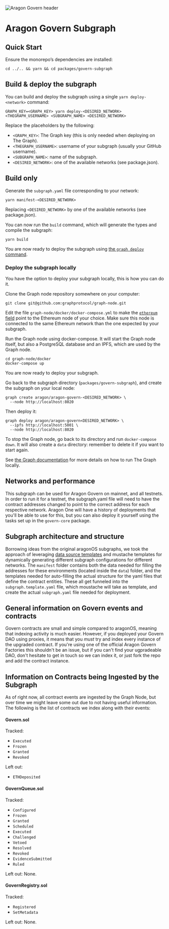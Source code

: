 ![Aragon Govern header](../../raw/master/.github/govern.png)

# Aragon Govern Subgraph

## Quick Start

Ensure the monorepo’s dependencies are installed:

```console
cd ../.. && yarn && cd packages/govern-subgraph
```

## Build & deploy the subgraph

You can build and deploy the subgraph using a single `yarn deploy-<network>` command:

```console
GRAPH_KEY=<GRAPH_KEY> yarn deploy-<DESIRED_NETWORK> <THEGRAPH_USERNAME> <SUBGRAPH_NAME> <DESIRED_NETWORK>
```

Replace the placeholders by the following:

- `<GRAPH_KEY>`: The Graph key (this is only needed when deploying on The Graph).
- `<THEGRAPH_USERNAME>`: username of your subgraph (usually your GitHub username).
- `<SUBGRAPH_NAME>`: name of the subgraph.
- `<DESIRED_NETWORK>`: one of the available networks (see package.json).

## Build only

Generate the `subgraph.yaml` file corresponding to your network:

```console
yarn manifest-<DESIRED_NETWORK>
```

Replacing `<DESIRED_NETWORK>` by one of the available networks (see package.json).

You can now run the `build` command, which will generate the types and compile the subgraph:

```console
yarn build
```

You are now ready to deploy the subgraph using [the `graph deploy` command](https://thegraph.com/docs/deploy-a-subgraph).

### Deploy the subgraph locally

You have the option to deploy your subgraph locally, this is how you can do it.

Clone the Graph node repository somewhere on your computer:

```console
git clone git@github.com:graphprotocol/graph-node.git
```

Edit the file `graph-node/docker/docker-compose.yml` to make the [`ethereum` field](https://github.com/graphprotocol/graph-node/blob/ce9aa01dcc18029122f1cf3e8f6941ffffd7653e/docker/docker-compose.yml#L20) point to the Ethereum node of your choice. Make sure this node is connected to the same Ethereum network than the one expected by your subgraph.

Run the Graph node using docker-compose. It will start the Graph node itself, but also a PostgreSQL database and an IPFS, which are used by the Graph node.

```console
cd graph-node/docker
docker-compose up
```

You are now ready to deploy your subgraph.

Go back to the subgraph directory (`packages/govern-subgraph`), and create the subgraph on your local node:

```console
graph create aragon/aragon-govern-<DESIRED_NETWORK> \
  --node http://localhost:8020
```

Then deploy it:

```console
graph deploy aragon/aragon-govern<DESIRED_NETWORK> \
  --ipfs http://localhost:5001 \
  --node http://localhost:8020
```

To stop the Graph node, go back to its directory and run `docker-compose down`. It will also create a `data` directory: remember to delete it if you want to start again.

See [the Graph documentation](https://thegraph.com/docs/quick-start) for more details on how to run The Graph locally.

## Networks and performance

This subgraph can be used for Aragon Govern on mainnet, and all testnets. In order to run it for a testnet, the subgraph.yaml file will need to have the contract addresses changed to point to the correct address for each respective network. Aragon One will have a history of deployments that you'll be able to use for this, but you can also deploy it yourself using the tasks set up in the `govern-core` package.

## Subgraph architecture and structure

Borrowing ideas from the original aragonOS subgraphs, we took the approach of leveraging [data source templates](https://thegraph.com/docs/define-a-subgraph#data-source-templates) and mustache templates for dynamically generating different subgraph configurations for different networks. The `manifest` folder contains both the data needed for filling the addresses for these environments (located inside the `data`) folder, and the templates needed for auto-filling the actual structure for the yaml files that define the contract entities. These all get funneled into the `subgraph.template.yaml` file, which moustache will take as template, and create the actual `subgraph.yaml` file needed for deployment.

## General information on Govern events and contracts

Govern contracts are small and simple compared to aragonOS, meaning that indexing activity is much easier. However, if you deployed your Govern DAO using proxies, it means that you _must_ try and index every instance of the upgraded contract. If you're using one of the official Aragon Govern Factories this shouldn't be an issue, but if you can't find your ugpradeable DAO, don't hesitate to get in touch so we can index it, or just fork the repo and add the contract instance.

## Information on Contracts being Ingested by the Subgraph

As of right now, all contract events are ingested by the Graph Node, but over time we might leave some out due to not having useful information. The following is the list of contracts we index along with their events:

#### Govern.sol

Tracked:

- `Executed`
- `Frozen`
- `Granted`
- `Revoked`

Left out:

- `ETHDeposited`

#### GovernQueue.sol

Tracked:

- `Configured`
- `Frozen`
- `Granted`
- `Scheduled`
- `Executed`
- `Challenged`
- `Vetoed`
- `Resolved`
- `Revoked`
- `EvidenceSubmitted`
- `Ruled`

Left out: None.

#### GovernRegistry.sol

Tracked:

- `Registered`
- `SetMetadata`

Left out: None.
